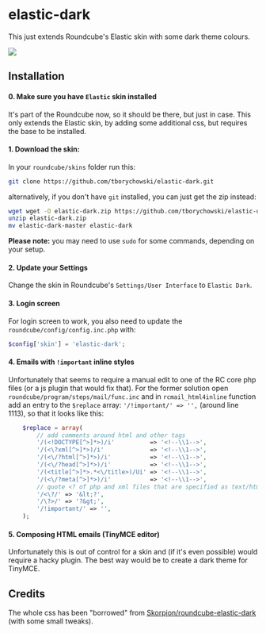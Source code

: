 elastic-dark
============

This just extends Roundcube's Elastic skin with some dark theme colours.

![](https://raw.githubusercontent.com/Skorpion/roundcube-elastic-dark/master/assets/mail-7.png)


## Installation

#### 0. Make sure you have `Elastic` skin installed
It's part of the Roundcube now, so it should be there, but just in case.
This only extends the Elastic skin, by adding some additional css, but requires the base to be installed.

#### 1. Download the skin:
In your `roundcube/skins` folder run this:
```sh
git clone https://github.com/tborychowski/elastic-dark.git
```
alternatively, if you don't have `git` installed, you can just get the zip instead:
```sh
wget wget -O elastic-dark.zip https://github.com/tborychowski/elastic-dark/archive/master.zip
unzip elastic-dark.zip
mv elastic-dark-master elastic-dark
```
**Please note:** you may need to use `sudo` for some commands, depending on your setup.


#### 2. Update your Settings
Change the skin in Roundcube's `Settings/User Interface` to `Elastic Dark`.

#### 3. Login screen
For login screen to work, you also need to update the `roundcube/config/config.inc.php` with:
```php
$config['skin'] = 'elastic-dark';
```

#### 4. Emails with `!important` inline styles
Unfortunately that seems to require a manual edit to one of the RC core php files (or a js plugin that would fix that).
For the former solution open `roundcube/program/steps/mail/func.inc` and in `rcmail_html4inline` function add an entry to the `$replace` array: `'/!important/' => '',` (around line 1113), so that it looks like this:
```php
    $replace = array(
        // add comments around html and other tags
        '/(<!DOCTYPE[^>]*>)/i'          => '<!--\\1-->',
        '/(<\?xml[^>]*>)/i'             => '<!--\\1-->',
        '/(<\/?html[^>]*>)/i'           => '<!--\\1-->',
        '/(<\/?head[^>]*>)/i'           => '<!--\\1-->',
        '/(<title[^>]*>.*<\/title>)/Ui' => '<!--\\1-->',
        '/(<\/?meta[^>]*>)/i'           => '<!--\\1-->',
        // quote <? of php and xml files that are specified as text/html
        '/<\?/' => '&lt;?',
        '/\?>/' => '?&gt;',
        '/!important/' => '',
    );
```

#### 5. Composing HTML emails (TinyMCE editor)
Unfortunately this is out of control for a skin and (if it's even possible) would require a hacky plugin. The best way would be to create a dark theme for TinyMCE.


## Credits
The whole css has been "borrowed" from [Skorpion/roundcube-elastic-dark](https://github.com/Skorpion/roundcube-elastic-dark) (with some small tweaks).

